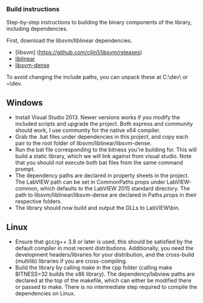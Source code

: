 ### Build instructions
Step-by-step instructions to building the binary components of the library, including dependencies.

First, download the libsvm/liblinear dependencies.
* [libsvm] (https://github.com/cjlin1/libsvm/releases)
* [liblinear](https://github.com/cjlin1/liblinear/releases)
* [libsvm-dense](http://www.csie.ntu.edu.tw/~cjlin/libsvmtools/#libsvm_for_dense_data)

To avoid changing the include paths, you can unpack these at C:\dev\ or ~\dev\.

## Windows
* Install Visual Studio 2013. Newer versions works if you modify the included scripts and upgrade the project. Both express and community should work, I use community for the native x64 compiler.
* Grab the .bat files under dependencies in this project, and copy each pair to the root folder of libsvm/liblinear/libsvm-dense.
* Run the bat file corresponding to the bitness you're building for. This will build a static library, which we will link against from visual studio. Note that you should not execute both bat files from the same command prompt.
* The dependency paths are declared in property sheets in the project. The LabVIEW path can be set in CommonPaths.props under LabVIEW-common, which defaults to the LabVIEW 2015 standard directory. The path to libsvm/liblinear/libsvm-dense are declared in Paths.props in their respective folders.
* The library should now build and output the DLLs to LabVIEW\bin\.

## Linux
* Ensure that gcc/g++ 3.8 or later is used, this should be satisfied by the default compiler in most recent distributions. Additionally, you need the development headers/libraries for your distribution, and the cross-build (multilib) libraries if you are cross-compiling.
* Build the library by calling make in the cpp folder (calling make BITNESS=32 builds the x86 library). The dependency/labview paths are declared at the top of the makefile, which can either be modified there or passed to make. There is no intermediate step required to compile the dependencies on Linux.